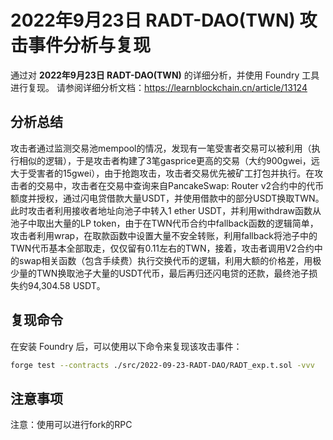 # 2022年9月23日 RADT-DAO(TWN) 攻击事件分析与复现

通过对 **2022年9月23日 RADT-DAO(TWN)** 的详细分析，并使用 Foundry 工具进行复现。
请参阅详细分析文档：https://learnblockchain.cn/article/13124

## 分析总结
攻击者通过监测交易池mempool的情况，发现有一笔受害者交易可以被利用（执行相似的逻辑），于是攻击者构建了3笔gasprice更高的交易（大约900gwei，远大于受害者的15gwei），由于抢跑攻击，攻击者交易优先被矿工打包并执行。在攻击者的交易中，攻击者在交易中查询来自PancakeSwap: Router v2合约中的代币额度并授权，通过闪电贷借款大量USDT，并使用借款中的部分USDT换取TWN。此时攻击者利用接收者地址向池子中转入1 ether USDT，并利用withdraw函数从池子中取出大量的LP token，由于在TWN代币合约中fallback函数的逻辑简单，攻击者利用wrap，在取款函数中设置大量不安全转账，利用fallback将池子中的TWN代币基本全部取走，仅仅留有0.11左右的TWN，接着，攻击者调用V2合约中的swap相关函数（包含手续费）执行交换代币的逻辑，利用大额的价格差，用极少量的TWN换取池子大量的USDT代币，最后再归还闪电贷的还款，最终池子损失约94,304.58 USDT。

## 复现命令

在安装 Foundry 后，可以使用以下命令来复现该攻击事件：

```bash
forge test --contracts ./src/2022-09-23-RADT-DAO/RADT_exp.t.sol -vvv
 ```

## 注意事项
注意：使用可以进行fork的RPC